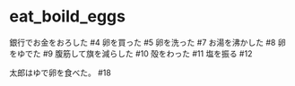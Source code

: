# eat_boild_eggs

銀行でお金をおろした #4
卵を買った #5
卵を洗った #7
お湯を沸かした #8
卵をゆでた #9
腹筋して旗を減らした #10
殻をわった #11
塩を振る #12

太郎はゆで卵を食べた。 #18